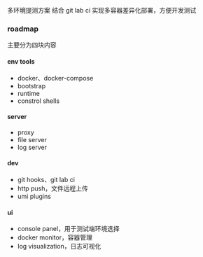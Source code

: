 多环境提测方案
结合 git lab ci 实现多容器差异化部署，方便开发测试

### roadmap
主要分为四块内容

#### env tools
- docker、docker-compose
- bootstrap
- runtime
- constrol shells

#### server
- proxy
- file server
- log server

#### dev
- git hooks、git lab ci
- http push，文件远程上传
- umi plugins

#### ui
- console panel，用于测试端环境选择
- docker monitor，容器管理
- log visualization，日志可视化
